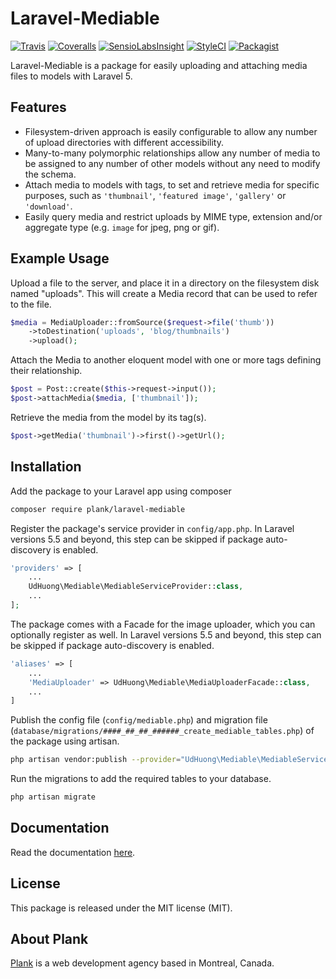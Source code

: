 # Laravel-Mediable

[![Travis](https://img.shields.io/travis/plank/laravel-mediable/master.svg?style=flat-square)](https://travis-ci.org/plank/laravel-mediable)
[![Coveralls](https://img.shields.io/coveralls/plank/laravel-mediable.svg?style=flat-square)](https://coveralls.io/github/plank/laravel-mediable)
[![SensioLabsInsight](https://img.shields.io/sensiolabs/i/0eaf2725-64f4-4494-ae61-ca3961ba50c5.svg?style=flat-square)](https://insight.sensiolabs.com/projects/0eaf2725-64f4-4494-ae61-ca3961ba50c5)
[![StyleCI](https://styleci.io/repos/63791110/shield)](https://styleci.io/repos/63791110)
[![Packagist](https://img.shields.io/packagist/v/plank/laravel-mediable.svg?style=flat-square)](https://packagist.org/packages/plank/laravel-mediable)

Laravel-Mediable is a package for easily uploading and attaching media files to models with Laravel 5.

## Features

- Filesystem-driven approach is easily configurable to allow any number of upload directories with different accessibility.
- Many-to-many polymorphic relationships allow any number of media to be assigned to any number of other models without any need to modify the schema.
- Attach media to models with tags, to set and retrieve media for specific purposes, such as `'thumbnail'`, `'featured image'`, `'gallery'` or `'download'`.
- Easily query media and restrict uploads by MIME type, extension and/or aggregate type (e.g. `image` for jpeg, png or gif).

## Example Usage

Upload a file to the server, and place it in a directory on the filesystem disk named "uploads". This will create a Media record that can be used to refer to the file.

```php
$media = MediaUploader::fromSource($request->file('thumb'))
	->toDestination('uploads', 'blog/thumbnails')
	->upload();
```

Attach the Media to another eloquent model with one or more tags defining their relationship.

```php
$post = Post::create($this->request->input());
$post->attachMedia($media, ['thumbnail']);
```

Retrieve the media from the model by its tag(s).

```php
$post->getMedia('thumbnail')->first()->getUrl();
```

## Installation

Add the package to your Laravel app using composer

```bash
composer require plank/laravel-mediable
```

Register the package's service provider in `config/app.php`. In Laravel versions 5.5 and beyond, this step can be skipped if package auto-discovery is enabled.

```php
'providers' => [
    ...
    UdHuong\Mediable\MediableServiceProvider::class,
    ...
];
```

The package comes with a Facade for the image uploader, which you can optionally register as well. In Laravel versions 5.5 and beyond, this step can be skipped if package auto-discovery is enabled.

```php
'aliases' => [
	...
    'MediaUploader' => UdHuong\Mediable\MediaUploaderFacade::class,
    ...
]
```

Publish the config file (`config/mediable.php`) and migration file (`database/migrations/####_##_##_######_create_mediable_tables.php`) of the package using artisan.

```bash
php artisan vendor:publish --provider="UdHuong\Mediable\MediableServiceProvider"
```

Run the migrations to add the required tables to your database.

```bash
php artisan migrate
```

## Documentation

Read the documentation [here](http://laravel-mediable.readthedocs.io/en/latest/).

## License

This package is released under the MIT license (MIT).

## About Plank

[Plank](http://plankdesign.com) is a web development agency based in Montreal, Canada.

